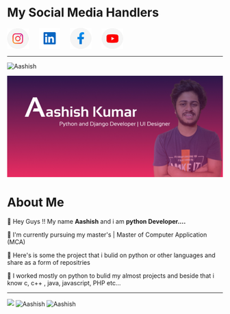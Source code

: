 <h1><b>My Social Media Handlers</b></h1>

<a href="https://www.instagram.com/aashishkumar12376/"><img src="assets/6097906e06490 4.png" width="50px;"></a> &nbsp;&nbsp;&nbsp;&nbsp;
<a href="https://www.linkedin.com/in/aashish-kumar-30698b145/"><img src="assets/Group 1.png" width="50px;"></a> &nbsp;&nbsp;&nbsp;&nbsp;
<a href="https://www.facebook.com/profile.php?id=100016942057363"> <img src="assets/6097906e06490 5.png" width="50px;"></a> &nbsp;&nbsp;&nbsp;&nbsp;
<a href="https://www.youtube.com/channel/UC2nbUg6pG7RgDRnAmw7NzCQ"> <img src="assets/6097906e06490 3.png" width="50px;"></a> &nbsp;&nbsp;&nbsp;&nbsp;



<hr>
<p> <img src="https://komarev.com/ghpvc/?username=Aashishkumar123" alt="Aashish" /> </p>

<img src="assets/Slide 16_9 - 1.jpg">
<h1><b>About Me</b></h1>

📌 Hey Guys !! My name <b>Aashish</b> and i am <b>python Developer....</b>

📌 I'm currently pursuing my master's | Master of Computer Application (MCA)

📌 Here's is some the project that i bulid on python or other languages and share as a form of repositries

📌 I worked mostly on python to bulid my almost projects and beside that i know c, c++ , java, javascript, PHP etc...
<hr>


<img src="https://github-readme-stats.vercel.app/api?username=Aashishkumar123&&show_icons=true&title_color=ffffff&icon_color=bb2acf&text_color=daf7dc&bg_color=151515">

<img align="center" src="https://github-readme-stats.vercel.app/api/top-langs/?username=Aashishkumar123&layout=compact" alt="Aashish" />

<img align="center" src="https://github-readme-stats.vercel.app/api/top-langs/?username=Aashishkumar123&theme=black-blue" alt="Aashish "/>
